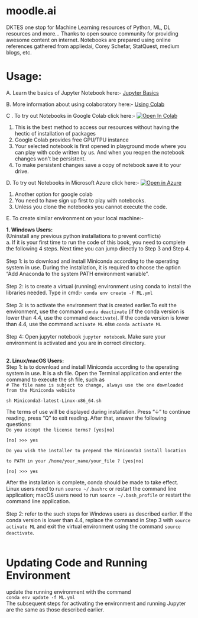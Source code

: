 # moodle.ai
DKTES one stop for Machine Learning resources of Python, ML, DL resources and more...
Thanks to open source community for providing awesome content on internet. Notebooks are prepared using online references gathered from appliedai, Corey Schefar, StatQuest, medium blogs, etc.

# Usage:
A. Learn the basics of Jupyter Notebook here:- 
[Jupyter Basics](https://jupyter-notebook.readthedocs.io/en/stable/examples/Notebook/Notebook%20Basics.html)

B. More information about using colaboratory here:-  [Using Colab](https://colab.research.google.com/notebooks/welcome.ipynb)

C . To try out Notebooks in Google Colab click here:-  [![Open In Colab](https://colab.research.google.com/assets/colab-badge.svg)](https://colab.research.google.com/github/dktes/moodle.ai/)
  1. This is the best method to access our resources without having the hectic of installation of packages
  2. Google Colab provides free GPU/TPU instance
  3. Your selected notebook is first opened in playground mode where you can play with code written by us. And when you reopen the notebook changes won't be persistent.
  4. To make persistent changes save a copy of notebook save it to your drive.

D. To try out Notebooks in Microsoft Azure click here:-   [![Open in Azure](https://notebooks.azure.com/launch.svg)](https://notebooks.azure.com/dktescse/projects/moodle-ai)
  1. Another option for google colab
  2. You need to have sign up first to play with notebooks.
  3. Unless you clone the notebooks you cannot execute the code.

E. To create similar environment on your local machine:-

 <b> 1. Windows Users:</b><br>
    (Uninstall any previous python installations to prevent conflicts)<br>
    a. If it is your first time to run the code of this book, you need to complete the following 4 steps. Next time you can jump directly to Step 3 and Step 4.<br><br>
      Step 1: is to download and install Miniconda according to the operating system in use. During the installation, it is required to choose the option “Add Anaconda to the system PATH environment variable”.<br><br>
      Step 2: is to create a virtual (running) environment using conda to install the libraries needed. Type in cmd:-
      `conda env create -f ML.yml` <br><br>
      Step 3: is to activate the environment that is created earlier.To exit the environment, use the command `conda deactivate` (if the conda version is lower than 4.4, use the command `deactivate`). If the conda version is lower than 4.4, use the command `activate ML` else  `conda activate ML`<br><br>
      Step 4: Open jupyter notebook `jupyter notebook`. Make sure your environment is activated and you are in correct directory.<br><br>
  
  <b>2. Linux/macOS Users:</b><br>
    Step 1: is to download and install Miniconda according to the operating system in use. It is a sh file. Open the Terminal application and enter the command to execute the sh file, such as<br>
 `# The file name is subject to change, always use the one downloaded from the Miniconda website`<br>
 
  `sh Miniconda3-latest-Linux-x86_64.sh`
  
  The terms of use will be displayed during installation. Press “↓” to continue reading, press “Q” to exit reading. After that, answer the following questions:<br>
`Do you accept the license terms? [yes|no]`

`[no] >>> yes`

`Do you wish the installer to prepend the Miniconda3 install location`

`to PATH in your /home/your_name/your_file ? [yes|no]`

`[no] >>> yes`

After the installation is complete, conda should be made to take effect. Linux users need to run `source ~/.bashrc` or restart the command line application; macOS users need to run `source ~/.bash_profile` or restart the command line application.
<br><br>
Step 2: refer to the such steps for Windows users as described earlier. If the conda version is lower than 4.4, replace the command in Step 3 with `source activate ML` and exit the virtual environment using the command `source deactivate`.<br><br>
      
# Updating Code and Running Environment
update the running environment with the command<br>
`conda env update -f ML.yml`<br>
The subsequent steps for activating the environment and running Jupyter are the same as those described earlier.<br>
 

